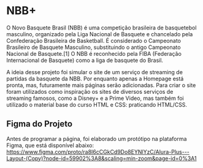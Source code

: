 # NBB+

O Novo Basquete Brasil (NBB) é uma competição brasileira de basquetebol masculino, organizado pela Liga Nacional de Basquete e chancelado pela Confederação Brasileira de Basketball. É considerado o Campeonato Brasileiro de Basquete Masculino, substituindo o antigo Campeonato Nacional de Basquete.[1] O NBB é reconhecido pela FIBA (Federação Internacional de Basquete) como a liga de basquete do Brasil.

A ideia desse projeto foi simular o site de um serviço de streaming de partidas da basquete da NBB. Por enquanto apenas a Homepage está pronta, mas, futuramente mais páginas serão adicionadas. Para criar o site foram utilizados como inspiração os sites de diversos serviços de streaming famosos, como a Disney+ e a Prime Video, mas também foi utilizado o material base do curso HTML e CSS: praticando HTML/CSS.

## Figma do Projeto
Antes de programar a página, foi elaborado um protótipo na plataforma Figma, que está disponível abaixo:
https://www.figma.com/proto/ra8I6cCGkCd9Do8EYNlYzC/Alura-Plus---Layout-(Copy)?node-id=59902%3A8&scaling=min-zoom&page-id=0%3A1

## 
